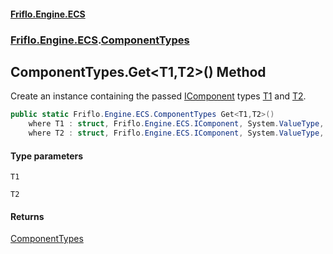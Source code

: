 #### [Friflo.Engine.ECS](index.md 'index')
### [Friflo.Engine.ECS](Friflo.Engine.ECS.md 'Friflo.Engine.ECS').[ComponentTypes](ComponentTypes.md 'Friflo.Engine.ECS.ComponentTypes')

## ComponentTypes.Get<T1,T2>() Method

Create an instance containing the passed [IComponent](IComponent.md 'Friflo.Engine.ECS.IComponent') types
[T1](ComponentTypes.Get_T1,T2_().md#Friflo.Engine.ECS.ComponentTypes.Get_T1,T2_().T1 'Friflo.Engine.ECS.ComponentTypes.Get<T1,T2>().T1') and [T2](ComponentTypes.Get_T1,T2_().md#Friflo.Engine.ECS.ComponentTypes.Get_T1,T2_().T2 'Friflo.Engine.ECS.ComponentTypes.Get<T1,T2>().T2').

```csharp
public static Friflo.Engine.ECS.ComponentTypes Get<T1,T2>()
    where T1 : struct, Friflo.Engine.ECS.IComponent, System.ValueType, System.ValueType
    where T2 : struct, Friflo.Engine.ECS.IComponent, System.ValueType, System.ValueType;
```
#### Type parameters

<a name='Friflo.Engine.ECS.ComponentTypes.Get_T1,T2_().T1'></a>

`T1`

<a name='Friflo.Engine.ECS.ComponentTypes.Get_T1,T2_().T2'></a>

`T2`

#### Returns
[ComponentTypes](ComponentTypes.md 'Friflo.Engine.ECS.ComponentTypes')